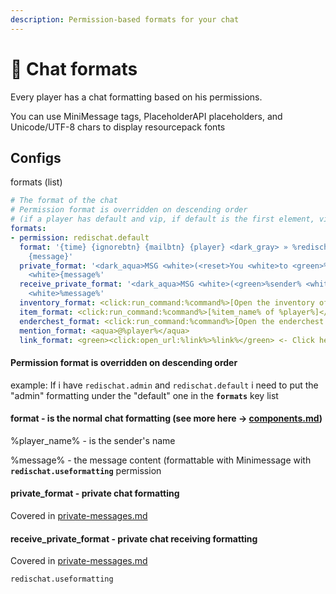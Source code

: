 ```yaml
---
description: Permission-based formats for your chat
---
```


# 💬 Chat formats

Every player has a chat formatting based on his permissions.

You can use MiniMessage tags, PlaceholderAPI placeholders, and Unicode/UTF-8 chars to display resourcepack fonts

## Configs

formats (list)

```yaml
# The format of the chat
# Permission format is overridden on descending order
# (if a player has default and vip, if default is the first element, vip will be ignored)
formats:
- permission: redischat.default
  format: '{time} {ignorebtn} {mailbtn} {player} <dark_gray> » %redischat_chatcolor%
    {message}'
  private_format: '<dark_aqua>MSG <white>(<reset>You <white>to <green>%receiver%<white>)<reset>:
    <white>{message%'
  receive_private_format: '<dark_aqua>MSG <white>(<green>%sender% <white>to <reset>You<white>)<reset>:
    <white>%message%'
  inventory_format: <click:run_command:%command%>[Open the inventory of %player%]</click>
  item_format: <click:run_command:%command%>[%item_name% of %player%]</click>
  enderchest_format: <click:run_command:%command%>[Open the enderchest of %player%]</click>
  mention_format: <aqua>@%player%</aqua>
  link_format: <green><click:open_url:%link%>%link%</green> <- Click here
```

#### Permission format is overridden on descending order

example: If i have `redischat.admin` and `redischat.default` i need to put the "admin" formatting under the "default" one in the **`formats`** key list

#### format - is the normal chat formatting (see more here -> [components.md](components.md "mention"))

%player\_name% - is the sender's name

%message% - the message content (formattable with Minimessage with **`redischat.useformatting`** permission

#### private\_format - private chat formatting

Covered in [private-messages.md](private-messages.md "mention")

#### receive\_private\_format - private chat receiving formatting

Covered in [private-messages.md](private-messages.md "mention")

```
redischat.useformatting
```
